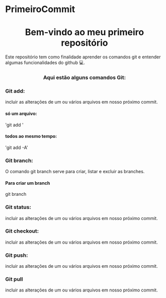 # PrimeiroCommit
<h1 align="center"> Bem-vindo ao meu primeiro repositório</h1>
  
<P>Este repositório tem como finalidade aprender os comandos git e entender algumas funcionalidades do github 💻.</P>

<h3 align="center">Aqui estão alguns comandos Git:</h3>

<h3>Git add:</h3>
<P>incluir as alterações de um ou vários arquivos em nosso próximo commit.</P>

<h4>só um arquivo:</h4>
'git add <arquivo>'

<h4>todos ao mesmo tempo:</h4>
'git add -A'

<h3>Git branch:</h3>
<P>O comando git branch serve para criar, listar e excluir as branches.</P>
<h4>Para criar um branch</h4>
git branch <nome-da-branch>

<h3>Git status:</h3>
<P>incluir as alterações de um ou vários arquivos em nosso próximo commit.</P>

<h3>Git checkout:</h3>
<P>incluir as alterações de um ou vários arquivos em nosso próximo commit.</P>

<h3>Git push:</h3>
<P>incluir as alterações de um ou vários arquivos em nosso próximo commit.</P>

<h3>Git pull</h3>
<P>incluir as alterações de um ou vários arquivos em nosso próximo commit.</P>
